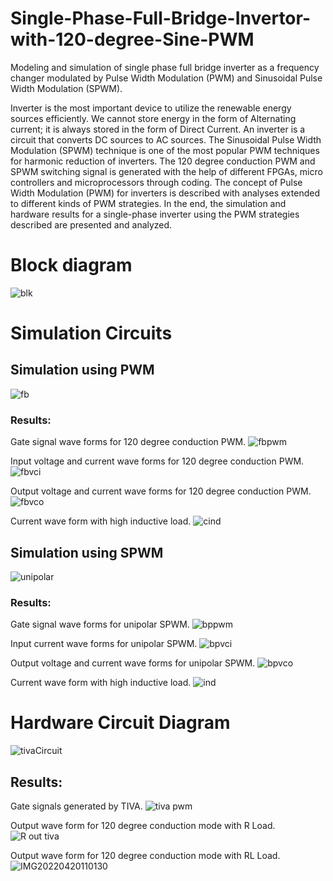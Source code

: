# Single-Phase-Full-Bridge-Invertor-with-120-degree-Sine-PWM
Modeling and simulation of single phase full bridge inverter as a frequency changer modulated by Pulse Width Modulation (PWM) and Sinusoidal Pulse Width Modulation (SPWM).

Inverter is the most important device to utilize the renewable energy sources efficiently. We cannot store energy in the form
of Alternating current; it is always stored in the form of Direct Current. An inverter is
a circuit that converts DC sources to AC sources. The Sinusoidal Pulse Width Modulation
(SPWM) technique is one of the most popular PWM techniques for harmonic
reduction of inverters. The 120 degree conduction PWM and SPWM switching
signal is generated with the help of different FPGAs, micro controllers and microprocessors
through coding. The concept of Pulse Width Modulation (PWM) for inverters is
described with analyses extended to different kinds of PWM strategies. In the end, the
simulation and hardware results for a single-phase inverter using the PWM strategies
described are presented and analyzed.

# Block diagram
![blk](https://github.com/FilzaShahid/Single-Phase-Full-Bridge-Invertor-with-120-degree-Sine-PWM/assets/58341924/222037a1-b2d6-4673-8dc2-f7f487b63100)

# Simulation Circuits
## Simulation using PWM
![fb](https://github.com/FilzaShahid/Single-Phase-Full-Bridge-Invertor-with-120-degree-Sine-PWM/assets/58341924/ccaf61a1-29f1-4556-b12c-897c8f736a5c)

### Results:
Gate signal wave forms for 120 degree conduction PWM.
![fbpwm](https://github.com/FilzaShahid/Single-Phase-Full-Bridge-Invertor-with-120-degree-Sine-PWM/assets/58341924/880baa69-8372-4a2d-a713-3bfcfbd65d7a)

Input voltage and current wave forms for 120 degree conduction PWM.
![fbvci](https://github.com/FilzaShahid/Single-Phase-Full-Bridge-Invertor-with-120-degree-Sine-PWM/assets/58341924/d50b7c9d-7c45-4006-a42a-7aa548813e82)

Output voltage and current wave forms for 120 degree conduction PWM.
![fbvco](https://github.com/FilzaShahid/Single-Phase-Full-Bridge-Invertor-with-120-degree-Sine-PWM/assets/58341924/543c6e92-6b8d-4423-81ae-4203f3c3cdff)

Current wave form with high inductive load.
![cind](https://github.com/FilzaShahid/Single-Phase-Full-Bridge-Invertor-with-120-degree-Sine-PWM/assets/58341924/a6fd96e3-e5e6-4045-8fc4-54c38871d014)

## Simulation using SPWM
![unipolar](https://github.com/FilzaShahid/Single-Phase-Full-Bridge-Invertor-with-120-degree-Sine-PWM/assets/58341924/b89af7a8-b783-4c87-8b7c-24dbade47dee)

### Results:
Gate signal wave forms for unipolar SPWM.
![bppwm](https://github.com/FilzaShahid/Single-Phase-Full-Bridge-Invertor-with-120-degree-Sine-PWM/assets/58341924/062a65df-c972-477d-8b83-d6631f86a13d)

Input current wave forms for unipolar SPWM.
![bpvci](https://github.com/FilzaShahid/Single-Phase-Full-Bridge-Invertor-with-120-degree-Sine-PWM/assets/58341924/a1a2cc95-1a73-4c42-ab60-ab8961afa255)

Output voltage and current wave forms for unipolar SPWM.
![bpvco](https://github.com/FilzaShahid/Single-Phase-Full-Bridge-Invertor-with-120-degree-Sine-PWM/assets/58341924/ecb140cf-0190-46a4-b3d4-73424b3d58b9)

Current wave form with high inductive load.
![ind](https://github.com/FilzaShahid/Single-Phase-Full-Bridge-Invertor-with-120-degree-Sine-PWM/assets/58341924/08053252-ca1e-49b7-abea-8f8477e09d3b)

# Hardware Circuit Diagram
![tivaCircuit](https://github.com/FilzaShahid/Single-Phase-Full-Bridge-Invertor-with-120-degree-Sine-PWM/assets/58341924/7e5444f2-f7ee-4113-a80f-b4479854a6be)

## Results:

Gate signals generated by TIVA.
![tiva pwm](https://github.com/FilzaShahid/Single-Phase-Full-Bridge-Invertor-with-120-degree-Sine-PWM/assets/58341924/13a609cc-b3ab-4502-820c-4c72b7b0f183)

Output wave form for 120 degree conduction mode with R Load.
![R out tiva](https://github.com/FilzaShahid/Single-Phase-Full-Bridge-Invertor-with-120-degree-Sine-PWM/assets/58341924/236f27a8-1250-445c-83e9-badb1f19da53)

Output wave form for 120 degree conduction mode with RL Load.
![IMG20220420110130](https://github.com/FilzaShahid/Single-Phase-Full-Bridge-Invertor-with-120-degree-Sine-PWM/assets/58341924/b0b8843a-3000-4750-a5b9-70daf4bbd910)
